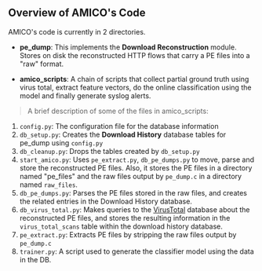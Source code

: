 ## Overview of AMICO's Code ##

AMICO's code is currently in 2 directories.

  * **pe\_dump**: This implements the **Download Reconstruction** module. Stores on disk the reconstructed HTTP flows that carry a PE files into a "raw" format.

  * **amico\_scripts**: A chain of scripts that collect partial ground truth using virus total, extract feature vectors, do the online classification using the model and finally generate syslog alerts.

> A brief description of some of the files in amico\_scripts:

  1. `config.py`: The configuration file for the database information
  1. `db_setup.py`: Creates the **Download History** database tables for pe\_dump using `config.py`
  1. `db_cleanup.py`: Drops the tables created by `db_setup.py`
  1. `start_amico.py`: Uses `pe_extract.py`, `db_pe_dumps.py` to move, parse and store the reconstructed PE files. Also, it stores the PE files in a directory named "pe\_files" and the raw files output by `pe_dump.c` in a directory named `raw_files`.
  1. `db_pe_dumps.py`: Parses the PE files stored in the raw files, and creates the related entries in the Download History database.
  1. `db_virus_total.py`: Makes queries to the [VirusTotal](http://www.virustotal.com) database about the reconstructed PE files, and stores the resulting information in the `virus_total_scans` table within the download history database.
  1. `pe_extract.py`: Extracts PE files by stripping the raw files output by `pe_dump.c`
  1. `trainer.py`: A script used to generate the classifier model using the data in the DB.